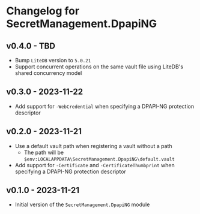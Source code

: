 # Changelog for SecretManagement.DpapiNG

## v0.4.0 - TBD

+ Bump `LiteDB` version to `5.0.21`
+ Support concurrent operations on the same vault file using LiteDB's shared concurrency model

## v0.3.0 - 2023-11-22

+ Add support for `-WebCredential` when specifying a DPAPI-NG protection descriptor

## v0.2.0 - 2023-11-21

+ Use a default vault path when registering a vault without a path
  + The path will be `$env:LOCALAPPDATA\SecretManagement.DpapiNG\default.vault`
+ Add support for `-Certificate` and `-CertificateThumbprint` when specifying a DPAPI-NG protection descriptor

## v0.1.0 - 2023-11-21

+ Initial version of the `SecretManagement.DpapiNG` module
